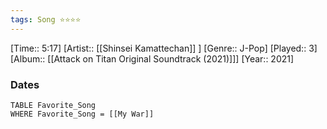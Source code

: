 ```yaml
---
tags: Song ⭐⭐⭐⭐ 
---
```

[Time:: 5:17]
[Artist:: [[Shinsei Kamattechan]] ]
[Genre:: J-Pop]
[Played:: 3]
[Album:: [[Attack on Titan Original Soundtrack (2021)]]]
[Year:: 2021]
### Dates
````dataview
TABLE Favorite_Song
WHERE Favorite_Song = [[My War]]
````